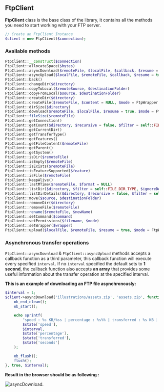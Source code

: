 ## FtpClient

**FtpClient** class is the base class of the library, it contains all the methods you need to start working with your FTP server.

```php
// Create an FtpClient Instance
$client = new FtpClient($connection);
```

### Available methods 

```php
FtpClient::__construct($connection)
FtpClient::allocateSpace($bytes)
FtpClient::asyncDownload($remoteFile, $localFile, $callback, $resume = true, $interval = 1, $mode = FtpWrapper::BINARY)
FtpClient::asyncUpload($localFile, $remoteFile, $callback, $resume = true, $interval = 1, $mode = FtpWrapper::BINARY)
FtpClient::back()
FtpClient::changeDir($directory)
FtpClient::copyToLocal($remoteSource, $destinationFolder)
FtpClient::copyFromLocal($source, $destinationFolder)
FtpClient::createDir($directory)
FtpClient::createFile($remoteFile, $content = NULL, $mode = FtpWrapper::BINARY)
FtpClient::dirSize($directory)
FtpClient::download($remoteFile, $localFile, $resume = true, $mode = FtpWrapper::BINARY)
FtpClient::fileSize($remoteFile)
FtpClient::getConnection()
FtpClient::getCount($directory, $recursive = false, $filter = self::FILE_DIR_TYPE, $ignoreDots = true)
FtpClient::getCurrentDir()
FtpClient::getTransferType()
FtpClient::getFeatures()
FtpClient::getFileContent($remoteFile)
FtpClient::getParent()
FtpClient::getSystem()
FtpClient::isDir($remoteFile)
FtpClient::isEmpty($remoteFile)
FtpClient::isExists($remoteFile)
FtpClient::isFeatureSupported($feature)
FtpClient::isFile($remoteFile)
FtpClient::keepAlive()
FtpClient::lastMTime($remoteFile, $format = NULL)
FtpClient::listDir($directory, $filter = self::FILE_DIR_TYPE, $ignoreDots = true)
FtpClient::listDirDetails($directory, $recursive = false, $filter = self::FILE_DIR_TYPE, $ignoreDots = true)
FtpClient::move($source, $destinationFolder)
FtpClient::removeDir($directory)
FtpClient::removeFile($remoteFile)
FtpClient::rename($remoteFile, $newName)
FtpClient::setCommand($command)
FtpClient::setPermissions($filename, $mode)
FtpClient::setWrapper($wrapper)
FtpClient::upload($localFile, $remoteFile, $resume = true, $mode = FtpWrapper::BINARY)
```

### Asynchronous transfer operations

`FtpClient::asyncDownload` & `FtpClient::asyncUpload` methods accepts a callback function as a third parameter, this callback function will execute every specified `interval`. If no `interval` specified the default sets to **1 second**, the callback function also accepts **an array** that provides some useful information about the transfer operation at the specified interval.
 
**This is an example of downloading an FTP file asynchronously:** 

```php
$interval = 1;
$client->asyncDownload('illustrations/assets.zip', 'assets.zip', function ($state) use ($interval) {
    ob_end_clean();
    ob_start();

    echo sprintf(
        "speed : %s KB/%ss | percentage : %s%% | transferred : %s KB | second now : %s <br>",
        $state['speed'],
        $interval,
        $state['percentage'],
        $state['transferred'],
        $state['seconds']
    );

    ob_flush();
    flush();
}, true, $interval);
```

**Result in the browser should be as following :** 

![asyncDownload](https://user-images.githubusercontent.com/49124992/82462957-bed5f700-9aab-11ea-95e3-2821254570a6.gif).
